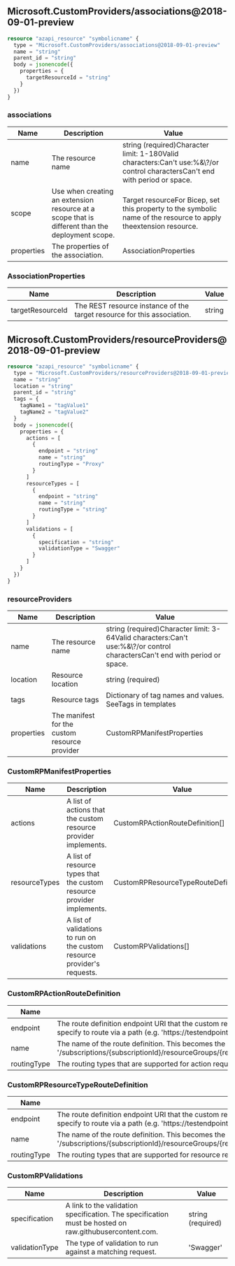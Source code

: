 ## Microsoft.CustomProviders/associations@2018-09-01-preview

```terraform
resource "azapi_resource" "symbolicname" {
  type = "Microsoft.CustomProviders/associations@2018-09-01-preview"
  name = "string"
  parent_id = "string"
  body = jsonencode({
    properties = {
      targetResourceId = "string"
    }
  })
}

```

### associations

| Name | Description | Value |
|-|-|-|
| name | The resource name | string (required)Character limit: 1-180Valid characters:Can't use:%&\\?/or control charactersCan't end with period or space. |
| scope | Use when creating an extension resource at a scope that is different than the deployment scope. | Target resourceFor Bicep, set this property to the symbolic name of the resource to apply theextension resource. |
| properties | The properties of the association. | AssociationProperties |


### AssociationProperties

| Name | Description | Value |
|-|-|-|
| targetResourceId | The REST resource instance of the target resource for this association. | string |
## Microsoft.CustomProviders/resourceProviders@2018-09-01-preview

```terraform
resource "azapi_resource" "symbolicname" {
  type = "Microsoft.CustomProviders/resourceProviders@2018-09-01-preview"
  name = "string"
  location = "string"
  parent_id = "string"
  tags = {
    tagName1 = "tagValue1"
    tagName2 = "tagValue2"
  }
  body = jsonencode({
    properties = {
      actions = [
        {
          endpoint = "string"
          name = "string"
          routingType = "Proxy"
        }
      ]
      resourceTypes = [
        {
          endpoint = "string"
          name = "string"
          routingType = "string"
        }
      ]
      validations = [
        {
          specification = "string"
          validationType = "Swagger"
        }
      ]
    }
  })
}

```

### resourceProviders

| Name | Description | Value |
|-|-|-|
| name | The resource name | string (required)Character limit: 3-64Valid characters:Can't use:%&\\?/or control charactersCan't end with period or space. |
| location | Resource location | string (required) |
| tags | Resource tags | Dictionary of tag names and values. SeeTags in templates |
| properties | The manifest for the custom resource provider | CustomRPManifestProperties |


### CustomRPManifestProperties

| Name | Description | Value |
|-|-|-|
| actions | A list of actions that the custom resource provider implements. | CustomRPActionRouteDefinition[] |
| resourceTypes | A list of resource types that the custom resource provider implements. | CustomRPResourceTypeRouteDefinition[] |
| validations | A list of validations to run on the custom resource provider's requests. | CustomRPValidations[] |


### CustomRPActionRouteDefinition

| Name | Description | Value |
|-|-|-|
| endpoint | The route definition endpoint URI that the custom resource provider will proxy requests to. This can be in the form of a flat URI (e.g. 'https://testendpoint/') or can specify to route via a path (e.g. 'https://testendpoint/{requestPath}') | string (required) |
| name | The name of the route definition. This becomes the name for the ARM extension (e.g. '/subscriptions/{subscriptionId}/resourceGroups/{resourceGroupName}/providers/Microsoft.CustomProviders/resourceProviders/{resourceProviderName}/{name}') | string (required) |
| routingType | The routing types that are supported for action requests. | 'Proxy' |


### CustomRPResourceTypeRouteDefinition

| Name | Description | Value |
|-|-|-|
| endpoint | The route definition endpoint URI that the custom resource provider will proxy requests to. This can be in the form of a flat URI (e.g. 'https://testendpoint/') or can specify to route via a path (e.g. 'https://testendpoint/{requestPath}') | string (required) |
| name | The name of the route definition. This becomes the name for the ARM extension (e.g. '/subscriptions/{subscriptionId}/resourceGroups/{resourceGroupName}/providers/Microsoft.CustomProviders/resourceProviders/{resourceProviderName}/{name}') | string (required) |
| routingType | The routing types that are supported for resource requests. | 'Proxy''Proxy,Cache' |


### CustomRPValidations

| Name | Description | Value |
|-|-|-|
| specification | A link to the validation specification. The specification must be hosted on raw.githubusercontent.com. | string (required) |
| validationType | The type of validation to run against a matching request. | 'Swagger' |
